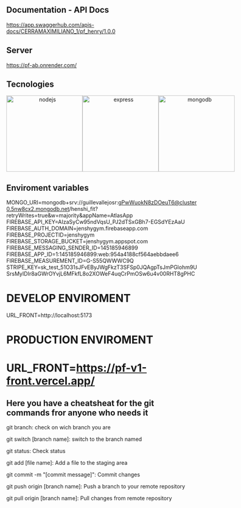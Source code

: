 Documentation - API Docs
------------------------------------------------------------------

https://app.swaggerhub.com/apis-docs/CERRAMAXIMILIANO_1/pf_henry/1.0.0


Server
------------------------------------------------------------------

https://pf-ab.onrender.com/


Tecnologies
------------------------------------------------------------------

<div align="center" style="display: flex; align-items: center;">
  <img src="https://github.com/cerramaximiliano/pf-henry/assets/65555679/ae15a189-bb1c-4fe7-b1ef-b5b4aba9e844" alt="nodejs" width="200" />
  <img src="https://github.com/cerramaximiliano/pf-henry/assets/65555679/cfc56c71-72c0-4956-94cf-a782a65bc328" alt="express" width="200" />
  <img src="https://github.com/cerramaximiliano/pf-henry/assets/65555679/64b3da32-b954-44d1-ba54-cf5a165df3cd" alt="mongodb" width="200" />
</div>




Enviroment variables
-------------------------------------------------------------------
MONGO_URI=mongodb+srv://guillevallejosr:gPwWuokN8zDOeuT6@cluster0.5nw8cx2.mongodb.net/henshi_fit?retryWrites=true&w=majority&appName=AtlasApp
FIREBASE_API_KEY=AIzaSyCw95ndVqsU_PJ2dTSxGBh7-EGSdYEzAaU
FIREBASE_AUTH_DOMAIN=jenshygym.firebaseapp.com
FIREBASE_PROJECTID=jenshygym
FIREBASE_STORAGE_BUCKET=jenshygym.appspot.com
FIREBASE_MESSAGING_SENDER_ID=145185946899
FIREBASE_APP_ID=1:145185946899:web:954a4188cf564aebbdaee6
FIREBASE_MEASUREMENT_ID=G-S55QWWWC9Q
STRIPE_KEY=sk_test_51O31sJFvEByJWgFkzT3SFSp0JQAgpTsJmPGlohm9USrsMyIDIr8aGWrOYvjL6MFkfL8o2XOWeF4uqCrPmOSw6u4v00RHT8gPHC

# DEVELOP ENVIROMENT
URL_FRONT=http://localhost:5173

# PRODUCTION ENVIROMENT
# URL_FRONT=https://pf-v1-front.vercel.app/



Here you have a cheatsheat for the git commands fror anyone who needs it
-------------------------------------------------------------------

git branch: check on wich branch you are

git switch [branch name]: switch to the branch named

git status: Check status

git add [file name]: Add a file to the staging area

git commit -m "[commit message]": Commit changes

git push origin [branch name]: Push a branch to your remote repository






git pull origin [branch name]: Pull changes from remote repository
